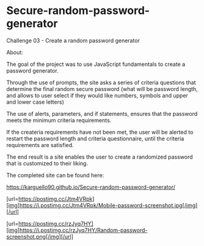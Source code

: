 # Secure-random-password-generator

Challenge 03 - Create a random password generator

About: 

The goal of the project was to use JavaScript fundamentals to create a password generator. 

Through the use of prompts, the site asks a series of criteria questions that determine the final random secure password 
(what will be password length, and allows to user select if they would like numbers, symbols and upper and lower case letters)

The use of alerts, parameters, and if statements, ensures that the password meets the minimum criteria requirements.

If the createria requirements have not been met, the user will be alerted to
restart the password length and criteria questionnaire, until the criteria requirements are satisfied.

The end result is a site enables the user to create a randomized password that is customized to their liking.

The completed site can be found here: 

https://karguello90.github.io/Secure-random-password-generator/

[url=https://postimg.cc/Jtm4VRpk][img]https://i.postimg.cc/Jtm4VRpk/Mobile-password-screenshot.jpg[/img][/url]

[url=https://postimg.cc/rzJyq7HY][img]https://i.postimg.cc/rzJyq7HY/Random-password-screenshot.png[/img][/url]



